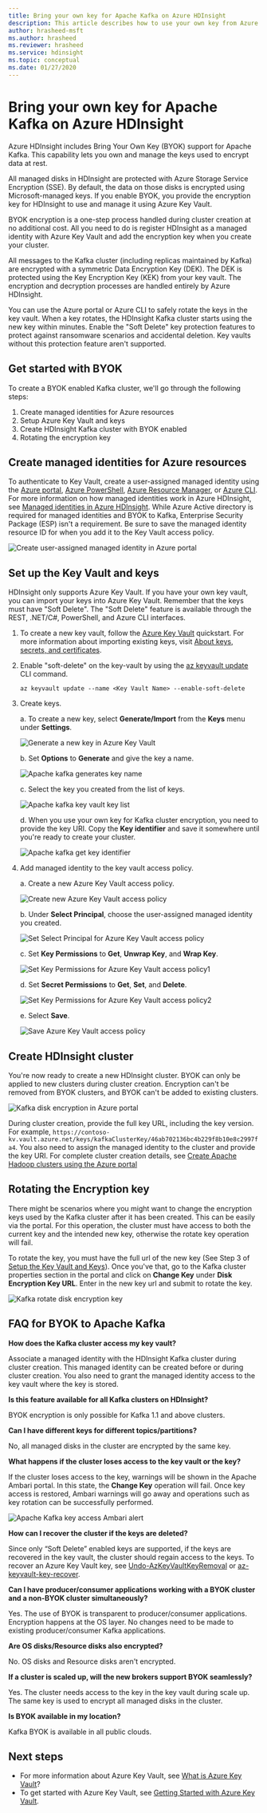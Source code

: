 ```yaml
---
title: Bring your own key for Apache Kafka on Azure HDInsight
description: This article describes how to use your own key from Azure Key Vault to encrypt data stored in Apache Kafka on Azure HDInsight.
author: hrasheed-msft
ms.author: hrasheed
ms.reviewer: hrasheed
ms.service: hdinsight
ms.topic: conceptual
ms.date: 01/27/2020
---
```


# Bring your own key for Apache Kafka on Azure HDInsight

Azure HDInsight includes Bring Your Own Key (BYOK) support for Apache Kafka. This capability lets you own and manage the keys used to encrypt data at rest.

All managed disks in HDInsight are protected with Azure Storage Service Encryption (SSE). By default, the data on those disks is encrypted using Microsoft-managed keys. If you enable BYOK, you provide the encryption key for HDInsight to use and manage it using Azure Key Vault.

BYOK encryption is a one-step process handled during cluster creation at no additional cost. All you need to do is register HDInsight as a managed identity with Azure Key Vault and add the encryption key when you create your cluster.

All messages to the Kafka cluster (including replicas maintained by Kafka) are encrypted with a symmetric Data Encryption Key (DEK). The DEK is protected using the Key Encryption Key (KEK) from your key vault. The encryption and decryption processes are handled entirely by Azure HDInsight.

You can use the Azure portal or Azure CLI to safely rotate the keys in the key vault. When a key rotates, the HDInsight Kafka cluster starts using the new key within minutes. Enable the "Soft Delete" key protection features to protect against ransomware scenarios and accidental deletion. Key vaults without this protection feature aren't supported.

## Get started with BYOK

To create a BYOK enabled Kafka cluster, we'll go through the following steps:

1. Create managed identities for Azure resources
2. Setup Azure Key Vault and keys
3. Create HDInsight Kafka cluster with BYOK enabled
4. Rotating the encryption key

## Create managed identities for Azure resources

To authenticate to Key Vault, create a user-assigned managed identity using the [Azure portal](../../active-directory/managed-identities-azure-resources/how-to-manage-ua-identity-portal.md), [Azure PowerShell](../../active-directory/managed-identities-azure-resources/how-to-manage-ua-identity-powershell.md), [Azure Resource Manager](../../active-directory/managed-identities-azure-resources/how-to-manage-ua-identity-arm.md), or [Azure CLI](../../active-directory/managed-identities-azure-resources/how-to-manage-ua-identity-cli.md). For more information on how managed identities work in Azure HDInsight, see [Managed identities in Azure HDInsight](../hdinsight-managed-identities.md). While Azure Active directory is required for managed identities and BYOK to Kafka, Enterprise Security Package (ESP) isn't a requirement. Be sure to save the managed identity resource ID for when you add it to the Key Vault access policy.

![Create user-assigned managed identity in Azure portal](./media/apache-kafka-byok/azure-portal-create-managed-identity.png)

## Set up the Key Vault and keys

HDInsight only supports Azure Key Vault. If you have your own key vault, you can import your keys into Azure Key Vault. Remember that the keys must have "Soft Delete". The "Soft Delete" feature is available through the REST, .NET/C#, PowerShell, and Azure CLI interfaces.

1. To create a new key vault, follow the [Azure Key Vault](../../key-vault/quick-create-cli.md) quickstart. For more information about importing existing keys, visit [About keys, secrets, and certificates](../../key-vault/about-keys-secrets-and-certificates.md).

1. Enable "soft-delete" on the key-vault by using the [az keyvault update](/cli/azure/keyvault?view=azure-cli-latest#az-keyvault-update) CLI command.

    ```azurecli
    az keyvault update --name <Key Vault Name> --enable-soft-delete
    ```

1. Create keys.

    a. To create a new key, select **Generate/Import** from the **Keys** menu under **Settings**.

    ![Generate a new key in Azure Key Vault](./media/apache-kafka-byok/kafka-create-new-key.png "Generate a new key in Azure Key Vault")

    b. Set **Options** to **Generate** and give the key a name.

    ![Apache kafka generates key name](./media/apache-kafka-byok/apache-kafka-create-key.png "Generate key name")

    c. Select the key you created from the list of keys.

    ![Apache kafka key vault key list](./media/apache-kafka-byok/kafka-key-vault-key-list.png)

    d. When you use your own key for Kafka cluster encryption, you need to provide the key URI. Copy the **Key identifier** and save it somewhere until you're ready to create your cluster.

    ![Apache kafka get key identifier](./media/apache-kafka-byok/kafka-get-key-identifier.png)

1. Add managed identity to the key vault access policy.

    a. Create a new Azure Key Vault access policy.

    ![Create new Azure Key Vault access policy](./media/apache-kafka-byok/add-key-vault-access-policy.png)

    b. Under **Select Principal**, choose the user-assigned managed identity you created.

    ![Set Select Principal for Azure Key Vault access policy](./media/apache-kafka-byok/azure-portal-add-access-policy.png)

    c. Set **Key Permissions** to **Get**, **Unwrap Key**, and **Wrap Key**.

    ![Set Key Permissions for Azure Key Vault access policy1](./media/apache-kafka-byok/add-key-vault-access-policy-keys.png "Set Key Permissions for Azure Key Vault access policy1")

    d. Set **Secret Permissions** to **Get**, **Set**, and **Delete**.

    ![Set Key Permissions for Azure Key Vault access policy2](./media/apache-kafka-byok/add-key-vault-access-policy-secrets.png "Set Key Permissions for Azure Key Vault access policy2")

    e. Select **Save**.

    ![Save Azure Key Vault access policy](./media/apache-kafka-byok/add-key-vault-access-policy-save.png)

## Create HDInsight cluster

You're now ready to create a new HDInsight cluster. BYOK can only be applied to new clusters during cluster creation. Encryption can't be removed from BYOK clusters, and BYOK can't be added to existing clusters.

![Kafka disk encryption in Azure portal](./media/apache-kafka-byok/azure-portal-cluster-security-networking-kafka.png)

During cluster creation, provide the full key URL, including the key version. For example, `https://contoso-kv.vault.azure.net/keys/kafkaClusterKey/46ab702136bc4b229f8b10e8c2997fa4`. You also need to assign the managed identity to the cluster and provide the key URI. For complete cluster creation details, see [Create Apache Hadoop clusters using the Azure portal](./apache-kafka-get-started.md)

## Rotating the Encryption key

There might be scenarios where you might want to change the encryption keys used by the Kafka cluster after it has been created. This can be easily via the portal. For this operation, the cluster must have access to both the current key and the intended new key, otherwise the rotate key operation will fail.

To rotate the key, you must have the full url of the new key (See Step 3 of [Setup the Key Vault and Keys](#set-up-the-key-vault-and-keys)). Once you've that, go to the Kafka cluster properties section in the portal and click on **Change Key** under **Disk Encryption Key URL**. Enter in the new key url and submit to rotate the key.

![Kafka rotate disk encryption key](./media/apache-kafka-byok/apache-kafka-change-key.png)

## FAQ for BYOK to Apache Kafka

**How does the Kafka cluster access my key vault?**

Associate a managed identity with the HDInsight Kafka cluster during cluster creation. This managed identity can be created before or during cluster creation. You also need to grant the managed identity access to the key vault where the key is stored.

**Is this feature available for all Kafka clusters on HDInsight?**

BYOK encryption is only possible for Kafka 1.1 and above clusters.

**Can I have different keys for different topics/partitions?**

No, all managed disks in the cluster are encrypted by the same key.

**What happens if the cluster loses access to the key vault or the key?**

If the cluster loses access to the key, warnings will be shown in the Apache Ambari portal. In this state, the **Change Key** operation will fail. Once key access is restored, Ambari warnings will go away and operations such as key rotation can be successfully performed.

![Apache Kafka key access Ambari alert](./media/apache-kafka-byok/kafka-byok-ambari-alert.png)

**How can I recover the cluster if the keys are deleted?**

Since only “Soft Delete” enabled keys are supported, if the keys are recovered in the key vault, the cluster should regain access to the keys. To recover an Azure Key Vault key, see [Undo-AzKeyVaultKeyRemoval](/powershell/module/az.keyvault/Undo-AzKeyVaultKeyRemoval) or [az-keyvault-key-recover](/cli/azure/keyvault/key?view=azure-cli-latest#az-keyvault-key-recover).

**Can I have producer/consumer applications working with a BYOK cluster and a non-BYOK cluster simultaneously?**

Yes. The use of BYOK is transparent to producer/consumer applications. Encryption happens at the OS layer. No changes need to be made to existing producer/consumer Kafka applications.

**Are OS disks/Resource disks also encrypted?**

No. OS disks and Resource disks aren't encrypted.

**If a cluster is scaled up, will the new brokers support BYOK seamlessly?**

Yes. The cluster needs access to the key in the key vault during scale up. The same key is used to encrypt all managed disks in the cluster.

**Is BYOK available in my location?**

Kafka BYOK is available in all public clouds.

## Next steps

* For more information about Azure Key Vault, see [What is Azure Key Vault](../../key-vault/key-vault-overview.md)?
* To get started with Azure Key Vault, see [Getting Started with Azure Key Vault](../../key-vault/key-vault-overview.md).
